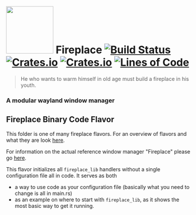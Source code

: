 # <img src="https://cdn.rawgit.com/Drakulix/fireplace/bf10b919/assets/fireplace.svg" width="128"> Fireplace [![Build Status](https://travis-ci.org/Drakulix/fireplace.svg?branch=master)](https://travis-ci.org/Drakulix/fireplace) [![Crates.io](https://img.shields.io/crates/v/fireplace_lib.svg)](https://crates.io/crates/fireplace_lib) [![Crates.io](https://img.shields.io/crates/l/fireplace_lib.svg)](https://github.com/Drakulix/fireplace_lib/blob/master/LICENSE) [![Lines of Code](https://tokei.rs/b1/github/Drakulix/fireplace)](https://github.com/Aaronepower/tokei)

> He who wants to warm himself in old age must build a fireplace in his youth.


### A modular wayland window manager


## Fireplace Binary Code Flavor

This folder is one of many fireplace flavors. For an overview of flavors and what
they are look [here](https://github.com/Drakulix/fireplace/blob/master/fireplace_flavors).

For information on the actual reference window manager "Fireplace" please go [here](https://github.com/Drakulix/fireplace).

This flavor initializes all `fireplace_lib` handlers without a single configuration
file all in code.
It serves as both

- a way to use code as your configuration file (basically what you need to change is all in main.rs)
- as an example on where to start with `fireplace_lib`, as it shows the most basic way to get it running.
